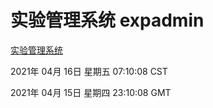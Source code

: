 # 实验管理系统 expadmin
[实验管理系统](http://58.48.54.17:56808/expadmin-782313d2-e1b1-4ea7-932e-3a55e6a1a4d0/)

2021年 04月 16日 星期五 07:10:08 CST

2021年 04月 15日 星期四 23:10:08 GMT
